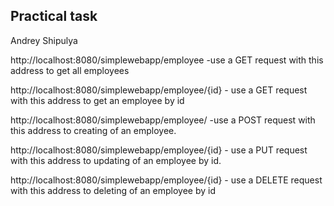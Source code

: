 ## Practical task
Andrey Shipulya



http://localhost:8080/simplewebapp/employee -use a GET request with this address to get all employees

http://localhost:8080/simplewebapp/employee/{id} - use a GET request with this address to get an employee by id

http://localhost:8080/simplewebapp/employee/ -use a POST request with this address to creating of an employee.

http://localhost:8080/simplewebapp/employee/{id} - use a PUT request with this address to updating of an employee by id.

http://localhost:8080/simplewebapp/employee/{id} - use a DELETE request with this address to deleting of an employee by id
